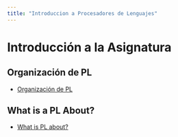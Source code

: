 ```yaml
---
title: "Introduccion a Procesadores de Lenguajes"
---
```

# Introducción a la Asignatura

## Organización de PL

* [Organización de PL]({{site.baseurl}}/tema0-introduccion-a-pl/guia-docente.html)

## What is a PL About?

* [What is PL about?]({{site.baseurl}}/tema0-introduccion-a-pl/what-is-pl-about.html)